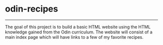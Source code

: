 # odin-recipes
---
The goal of this project is to build a basic HTML website using the HTML knowledge gained from the Odin curriculum. The website will consist of a main index page which will have links to a few of my favorite recipes. 

